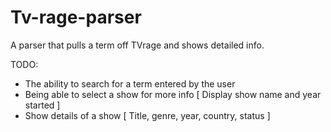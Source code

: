 # Tv-rage-parser
A parser that pulls a term off TVrage and shows detailed info. 

TODO:

- The ability to search for a term entered by the user
- Being able to select a show for more info [ Display show name and year started ]
- Show details of a show [ Title, genre, year, country, status ]